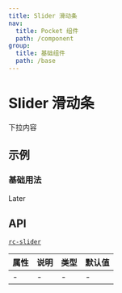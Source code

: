 ```yaml
---
title: Slider 滑动条
nav:
  title: Pocket 组件
  path: /component
group:
  title: 基础组件
  path: /base
---
```


# Slider 滑动条

下拉内容

## 示例

### 基础用法

Later

## API

[`rc-slider`](https://github.com/react-component/slider)

| 属性 | 说明 | 类型 | 默认值 |
| ---- | ---- | ---- | ------ |
| -    | -    | -    | -      |
